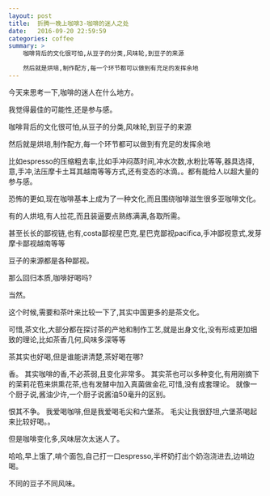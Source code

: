 ```yaml
---
layout: post
title:  折腾一晚上咖啡3-咖啡的迷人之处
date:   2016-09-20 22:59:59
categories: coffee
summary: >
    咖啡背后的文化很可怕,从豆子的分类,风味轮,到豆子的来源

    然后就是烘培,制作配方,每一个环节都可以做到有充足的发挥余地
---
```


今天来思考一下,咖啡的迷人在什么地方。

我觉得最佳的可能性,还是参与感。

咖啡背后的文化很可怕,从豆子的分类,风味轮,到豆子的来源

然后就是烘培,制作配方,每一个环节都可以做到有充足的发挥余地

比如espresso的压缩粗去率,比如手冲闷蒸时间,冲水次数,水粉比等等,器具选择,意,手冲,法压摩卡土耳其越南等等方式,还有变态的冰滴。。都有能给人以超大量的参与感。

恐怖的更如,现在咖啡基本上成为了一种文化,而且围绕咖啡滋生很多亚咖啡文化。

有的人烘培,有人拉花,而且装逼要点熟练满满,各取所需。

甚至长长的鄙视链,也有,costa鄙视星巴克,星巴克鄙视pacifica,手冲鄙视意式,发芽摩卡鄙视越南等等

豆子的来源都是各种鄙视。

那么回归本质,咖啡好喝吗?

当然。

这个时候,需要和茶叶来比较一下了,其实中国更多的是茶文化。

可惜,茶文化,大部分都在探讨茶的产地和制作工艺,就是出身文化,没有形成更加细致的理论,比如茶香几何,风味多深等等

茶其实也好喝,但是谁能讲清楚,茶好喝在哪?

香。
其实咖啡的香,不必茶弱,且变化非常多。
其实茶也可以多种变化,有用刚摘下的茉莉花苞来烘熏花茶,也有发酵中加入真菌做金花,可惜,没有成套理论。
就像一个厨子说,酱油少许,一个厨子说酱油50毫升的区别。

恨其不争。
我爱喝咖啡,但是我爱喝毛尖和六堡茶。
毛尖让我很舒坦,六堡茶喝起来比较好喝。。

但是咖啡变化多,风味层次太迷人了。

哈哈,早上饿了,啃个面包,自己打一口espresso,半杯奶打出个奶泡浇进去,边啃边喝。

不同的豆子不同风味。



















